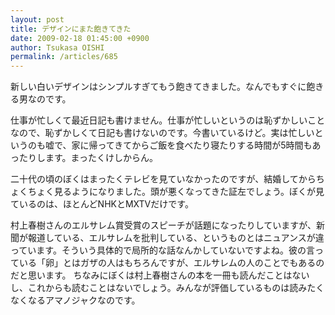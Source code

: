 ```yaml
---
layout: post
title: デザインにまた飽きてきた
date: 2009-02-18 01:45:00 +0900
author: Tsukasa OISHI
permalink: /articles/685
---
```


新しい白いデザインはシンプルすぎてもう飽きてきました。なんでもすぐに飽きる男なのです。

仕事が忙しくて最近日記も書けません。仕事が忙しいというのは恥ずかしいことなので、恥ずかしくて日記も書けないのです。今書いているけど。実は忙しいというのも嘘で、家に帰ってきてからご飯を食べたり寝たりする時間が5時間もあったりします。まったくけしからん。

二十代の頃のぼくはまったくテレビを見ていなかったのですが、結婚してからちょくちょく見るようになりました。頭が悪くなってきた証左でしょう。ぼくが見ているのは、ほとんどNHKとMXTVだけです。

村上春樹さんのエルサレム賞受賞のスピーチが話題になったりしていますが、新聞が報道している、エルサレムを批判している、というものとはニュアンスが違っています。そういう具体的で局所的な話なんかしていないですよね。彼の言っている「卵」とはガザの人はもちろんですが、エルサレムの人のことでもあるのだと思います。
ちなみにぼくは村上春樹さんの本を一冊も読んだことはないし、これからも読むことはないでしょう。みんなが評価しているものは読みたくなくなるアマノジャクなのです。

